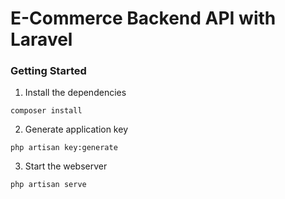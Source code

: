 # E-Commerce Backend API with Laravel

### Getting Started

1. Install the dependencies

```shell
composer install
```

2. Generate application key

```shell
php artisan key:generate
```

3. Start the webserver

```shell
php artisan serve
```
